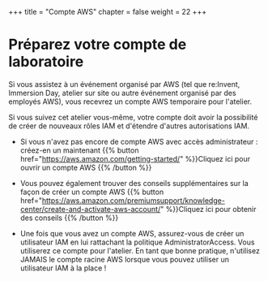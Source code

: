 +++
title = "Compte AWS"
chapter = false
weight = 22
+++
# Préparez votre compte de laboratoire

Si vous assistez à un événement organisé par AWS (tel que re:Invent, Immersion Day, atelier sur site ou autre événement organisé par des employés AWS), vous recevrez un compte AWS temporaire pour l'atelier.

Si vous suivez cet atelier vous-même, votre compte doit avoir la possibilité de créer de nouveaux rôles IAM et d'étendre d'autres autorisations IAM.

- Si vous n'avez pas encore de compte AWS avec accès administrateur : créez-en un maintenant
{{% button href="https://aws.amazon.com/getting-started/" %}}Cliquez ici pour ouvrir un compte AWS {{% /button %}}
- Vous pouvez également trouver des conseils supplémentaires sur la façon de créer un compte AWS
{{% button href="https://aws.amazon.com/premiumsupport/knowledge-center/create-and-activate-aws-account/" %}}Cliquez ici pour obtenir des conseils {{% /button %}}

- Une fois que vous avez un compte AWS, assurez-vous de créer un utilisateur IAM en lui rattachant la politique AdministratorAccess. Vous utiliserez ce compte pour l'atelier. En tant que bonne pratique, n'utilisez JAMAIS le compte racine AWS lorsque vous pouvez utiliser un utilisateur IAM à la place !
